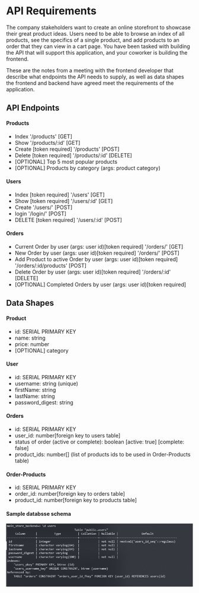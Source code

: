 # API Requirements
The company stakeholders want to create an online storefront to showcase their great product ideas. Users need to be able to browse an index of all products, see the specifics of a single product, and add products to an order that they can view in a cart page. You have been tasked with building the API that will support this application, and your coworker is building the frontend.

These are the notes from a meeting with the frontend developer that describe what endpoints the API needs to supply, as well as data shapes the frontend and backend have agreed meet the requirements of the application. 

## API Endpoints
#### Products
- Index
    '/products' [GET]
- Show
    '/products/:id' [GET]
- Create [token required]
    '/products' [POST]
- Delete [token required]
    '/products/:id' [DELETE]
- [OPTIONAL] Top 5 most popular products 
- [OPTIONAL] Products by category (args: product category)

#### Users
- Index [token required]
    '/users' [GET]
- Show [token required]
    '/users/:id' [GET]
- Create
    '/users/' [POST]
- login
    '/login/' [POST]
- DELETE [token required]
    '/users/:id' [POST]

#### Orders
- Current Order by user (args: user id)[token required]
    '/orders/' [GET]
- New Order by user (args: user id)[token required]
    '/orders/' [POST]
- Add Product to active Order by user (args: user id)[token required]
    '/orders/:id/products' [POST]
- Delete Order by user (args: user id)[token required]
    '/orders/:id' [DELETE]
- [OPTIONAL] Completed Orders by user (args: user id)[token required]

## Data Shapes
#### Product
-  id: SERIAL PRIMARY KEY
- name: string
- price: number
- [OPTIONAL] category

#### User
- id: SERIAL PRIMARY KEY
- username: string (unique)
- firstName: string
- lastName: string
- password_digest: string

#### Orders
- id: SERIAL PRIMARY KEY
- user_id: number[foreign key to users table]
- status of order (active or complete): boolean [active: true] [complete: false]
- product_ids: number[] (list of products ids to be used in Order-Products table)

#### Order-Products
- id: SERIAL PRIMARY KEY
- order_id: number[foreign key to orders table]
- product_id: number[foreign key to products table]

#### Sample databsse schema
![Alt text](./users_schema.png?raw=true "Users")